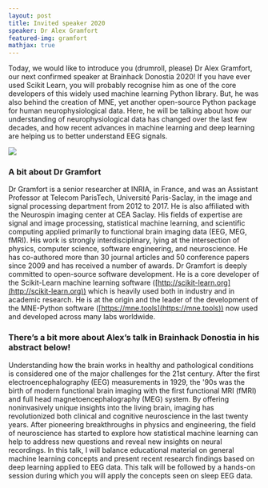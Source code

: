 ```yaml
---
layout: post
title: Invited speaker 2020
speaker: Dr Alex Gramfort
featured-img: gramfort
mathjax: true
---
```


Today, we would like to introduce you (drumroll, please) Dr Alex Gramfort, our next confirmed speaker at Brainhack Donostia 2020! If you have ever used Scikit Learn, you will probably recognise him as one of the core developers of this widely used machine learning Python library. But, he was also behind the creation of MNE, yet another open-source Python package for human neurophysiological data. Here, he will be talking about how our understanding of neurophysiological data has changed over the last few decades, and how recent advances in machine learning and deep learning are helping us to better understand EEG signals.

![](https://brainhack-donostia.github.io/assets/img/posts/gramfort.jpg)

### A bit about Dr Gramfort

Dr Gramfort  is a senior researcher at INRIA, in France, and was an Assistant Professor at Telecom ParisTech, Université Paris-Saclay, in the image and signal processing department from 2012 to 2017. He is also affiliated with the Neurospin imaging center at CEA Saclay. His fields of expertise are signal and image processing, statistical machine learning, and scientific computing applied primarily to functional brain imaging data (EEG, MEG, fMRI). His work is strongly interdisciplinary, lying at the intersection of   physics, computer science, software engineering, and neuroscience. He has co-authored more than 30 journal articles and 50 conference papers since 2009 and has received a number of awards. Dr Gramfort is deeply committed to open-source software development. He is a core developer of the Scikit-Learn machine learning software ([http://scikit-learn.org](http://scikit-learn.org)) which is heavily used both in industry and in academic research. He is at the origin and the leader of the development of the MNE-Python software ([https://mne.tools](https://mne.tools)) now used and developed across many labs worldwide.

### There’s a bit more about Alex’s talk in Brainhack Donostia in his abstract below!

Understanding how the brain works in healthy and pathological conditions is considered one of the major challenges for the 21st century. After the first electroencephalography (EEG) measurements in 1929, the '90s was the birth of modern functional brain imaging with the first functional MRI (fMRI) and full head magnetoencephalography (MEG) system. By offering noninvasively unique insights into the living brain, imaging has revolutionized both clinical and cognitive neuroscience in the last twenty years. After pioneering breakthroughs in physics and engineering, the field of neuroscience has started to explore how statistical machine learning can help to address new questions and reveal new insights on neural recordings. In this talk, I will balance educational material on general machine learning concepts and present recent research findings based on deep learning applied to EEG data. This talk will be followed by a hands-on session during which you will apply the concepts seen on sleep EEG data.
